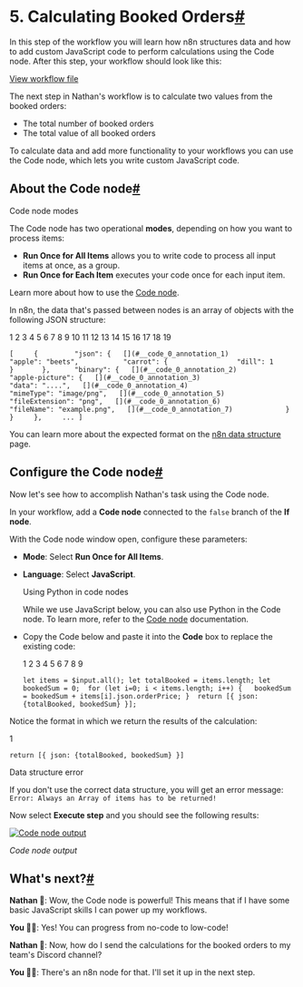 [](https://github.com/n8n-io/n8n-docs/edit/main/docs/courses/level-one/chapter-5/chapter-5.5.md "Edit this page")

# 5\. Calculating Booked Orders[#](#5-calculating-booked-orders "Permanent link")

In this step of the workflow you will learn how n8n structures data and how to add custom JavaScript code to perform calculations using the Code node. After this step, your workflow should look like this:

[View workflow file](/_workflows//courses/level-one/chapter-5/chapter-5.5.json)

The next step in Nathan's workflow is to calculate two values from the booked orders:

*   The total number of booked orders
*   The total value of all booked orders

To calculate data and add more functionality to your workflows you can use the Code node, which lets you write custom JavaScript code.

## About the Code node[#](#about-the-code-node "Permanent link")

Code node modes

The Code node has two operational **modes**, depending on how you want to process items:

*   **Run Once for All Items** allows you to write code to process all input items at once, as a group.
*   **Run Once for Each Item** executes your code once for each input item.

Learn more about how to use the [Code node](../../../../integrations/builtin/core-nodes/n8n-nodes-base.code/).

In n8n, the data that's passed between nodes is an array of objects with the following JSON structure:

 1
 2
 3
 4
 5
 6
 7
 8
 9
10
11
12
13
14
15
16
17
18
19

`[     {    	 "json": {   [](#__code_0_annotation_1)     		 "apple": "beets",    		 "carrot": {    			 "dill": 1    		 }    	 },    	 "binary": {   [](#__code_0_annotation_2)     		 "apple-picture": {   [](#__code_0_annotation_3)     			 "data": "....",   [](#__code_0_annotation_4)     			 "mimeType": "image/png",   [](#__code_0_annotation_5)     			 "fileExtension": "png",   [](#__code_0_annotation_6)     			 "fileName": "example.png",   [](#__code_0_annotation_7)     		 }    	 }     },     ... ]`

You can learn more about the expected format on the [n8n data structure](../../../../data/data-structure/) page.

## Configure the Code node[#](#configure-the-code-node "Permanent link")

Now let's see how to accomplish Nathan's task using the Code node.

In your workflow, add a **Code node** connected to the `false` branch of the **If node**.

With the Code node window open, configure these parameters:

*   **Mode**: Select **Run Once for All Items**.
*   **Language**: Select **JavaScript**.
    
    Using Python in code nodes
    
    While we use JavaScript below, you can also use Python in the Code node. To learn more, refer to the [Code node](../../../../code/code-node/) documentation.
    
*   Copy the Code below and paste it into the **Code** box to replace the existing code:
    
    1
    2
    3
    4
    5
    6
    7
    8
    9
    
    `let items = $input.all(); let totalBooked = items.length; let bookedSum = 0;  for (let i=0; i < items.length; i++) {   bookedSum = bookedSum + items[i].json.orderPrice; }  return [{ json: {totalBooked, bookedSum} }];`
    

Notice the format in which we return the results of the calculation:

1

`return [{ json: {totalBooked, bookedSum} }]`

Data structure error

If you don't use the correct data structure, you will get an error message: `Error: Always an Array of items has to be returned!`

Now select **Execute step** and you should see the following results:

[![Code node output](/_images/courses/level-one/chapter-five/l1-c5-5-5-code-node.png)](https://docs.n8n.io/_images/courses/level-one/chapter-five/l1-c5-5-5-code-node.png)

_Code node output_

## What's next?[#](#whats-next "Permanent link")

**Nathan 🙋**: Wow, the Code node is powerful! This means that if I have some basic JavaScript skills I can power up my workflows.

**You 👩‍🔧**: Yes! You can progress from no-code to low-code!

**Nathan 🙋**: Now, how do I send the calculations for the booked orders to my team's Discord channel?

**You 👩‍🔧**: There's an n8n node for that. I'll set it up in the next step.